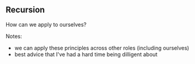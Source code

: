 ##  Recursion

How can we apply to ourselves?

Notes:
- we can apply these principles across other roles (including ourselves)
- best advice that I've had a hard time being dilligent about
